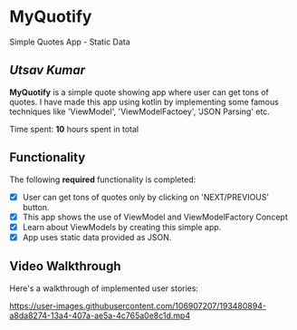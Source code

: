 # MyQuotify
Simple Quotes App - Static Data

## *Utsav Kumar*

**MyQuotify** is a simple quote showing app where user can get tons of quotes. I have made this app using kotlin by implementing some famous techniques like 'ViewModel', 'ViewModelFactoey', 'JSON Parsing' etc. 

Time spent: **10** hours spent in total

## Functionality 

The following **required** functionality is completed:

* [x] User can get tons of quotes only by clicking on 'NEXT/PREVIOUS' button.
* [x] This app shows the use of ViewModel and ViewModelFactory Concept
* [x] Learn about ViewModels by creating this simple app.
* [x] App uses static data provided as JSON.

## Video Walkthrough

Here's a walkthrough of implemented user stories:

https://user-images.githubusercontent.com/106907207/193480894-a8da8274-13a4-407a-ae5a-4c765a0e8c1d.mp4

